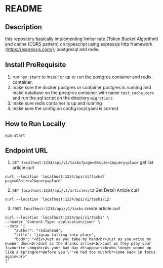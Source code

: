 # README

## Description
this repository basically implementing limiter rate (Token Bucket Algorithm) and cache (CQRS pattern)
on typescript using expressjs http framework (https://expressjs.com/), postgresql and redis.

## Install PreRequisite
1. run `npm start` to install or up or run the postgres container and redis container.
1. make sure the docker postgres or container postgres is running and make database on the postgres container with name `test_cache_cqrs`
   and run the sql script on the directory `migrations`
2. make sure redis container is up and running
3. make sure the config on config.local.yaml is correct

## How to Run Locally
```shell
npm start
```

## Endpoint URL
1. `GET localhost:1234/api/v1/tasks?page=0&size=1&query=place` get list article
   curl
```shell
curl --location 'localhost:1234/api/v1/tasks?page=0&size=1&query=place'
```

2. `GET localhost:1234/api/v1/articles/12` Get Detail Article
   curl
```shell
curl --location 'localhost:1234/api/v1/tasks/12'
```

3. `POST localhost:1234/api/v1/tasks` create article
   curl
```shell
curl --location 'localhost:1234/api/v1/tasks' \
--header 'Content-Type: application/json' \
--data '{
    "author": "radiohead",
    "title": "jigsaw falling into place",
    "body": "<div>Just as you take my hand<br>Just as you write my number down<br>Just as the drinks arrive<br>Just as they play your favourite song<br>As your bad day disappears<br>No longer wound up like a spring<br>Before you'\''ve had too much<br>Come back in focus again<br>"
}'
```